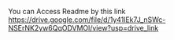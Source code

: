 You can Access Readme by this link https://drive.google.com/file/d/1y41lEk7J_nSWc-NSErNK2yw6QqODVMOl/view?usp=drive_link
